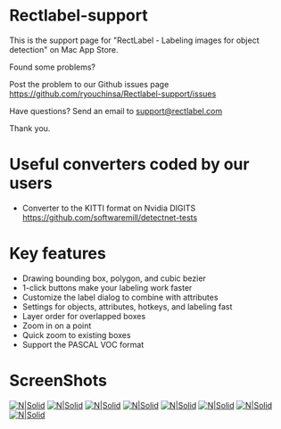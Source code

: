 # Rectlabel-support
This is the support page for "RectLabel - Labeling images for object detection" on Mac App Store.

Found some problems?

Post the problem to our Github issues page
https://github.com/ryouchinsa/Rectlabel-support/issues

Have questions? Send an email to support@rectlabel.com

Thank you.

# Useful converters coded by our users
- Converter to the KITTI format on Nvidia DIGITS https://github.com/softwaremill/detectnet-tests

# Key features
- Drawing bounding box, polygon, and cubic bezier
- 1-click buttons make your labeling work faster
- Customize the label dialog to combine with attributes
- Settings for objects, attributes, hotkeys, and labeling fast
- Layer order for overlapped boxes
- Zoom in on a point
- Quick zoom to existing boxes
- Support the PASCAL VOC format

# ScreenShots
[![N|Solid](https://static.rectlabel.com/waysify_app/img/draw.jpg)](https://rectlabel.com/)
[![N|Solid](https://static.rectlabel.com/waysify_app/img/edit_points.jpg)](https://rectlabel.com/)
[![N|Solid](https://static.rectlabel.com/waysify_app/img/1-click.jpg)](https://rectlabel.com/)
[![N|Solid](https://static.rectlabel.com/waysify_app/img/dialog.jpg)](https://rectlabel.com/)
[![N|Solid](https://static.rectlabel.com/waysify_app/img/objects.jpg)](https://rectlabel.com/)
[![N|Solid](https://static.rectlabel.com/waysify_app/img/layer.jpg)](https://rectlabel.com/)
[![N|Solid](https://static.rectlabel.com/waysify_app/img/zoom.jpg)](https://rectlabel.com/)
[![N|Solid](https://static.rectlabel.com/waysify_app/img/focus.jpg)](https://rectlabel.com/)
